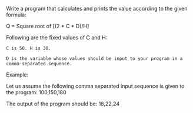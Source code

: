 

Write a program that calculates and prints the value according to the given formula:

Q = Square root of [(2 * C * D)/H]

Following are the fixed values of C and H:

    C is 50. H is 30.

    D is the variable whose values should be input to your program in a comma-separated sequence.

Example:

Let us assume the following comma separated input sequence is given to the program: 100,150,180

The output of the program should be: 18,22,24
